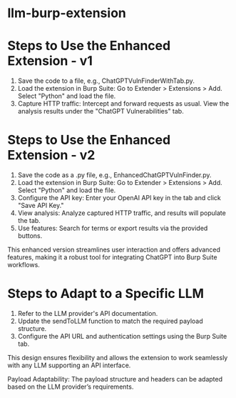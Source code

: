 # llm-burp-extension

# Steps to Use the Enhanced Extension - v1
1. Save the code to a file, e.g., ChatGPTVulnFinderWithTab.py.
2. Load the extension in Burp Suite:
   Go to Extender > Extensions > Add.
   Select "Python" and load the file.
3. Capture HTTP traffic:
   Intercept and forward requests as usual.
View the analysis results under the "ChatGPT Vulnerabilities" tab.

# Steps to Use the Enhanced Extension - v2
1. Save the code as a .py file, e.g., EnhancedChatGPTVulnFinder.py.
2. Load the extension in Burp Suite:
   Go to Extender > Extensions > Add.
   Select "Python" and load the file.
3. Configure the API key:
   Enter your OpenAI API key in the tab and click "Save API Key."
4. View analysis: Analyze captured HTTP traffic, and results will populate the tab.
5. Use features:
   Search for terms or export results via the provided buttons.

This enhanced version streamlines user interaction and offers advanced features, making it a robust tool for integrating ChatGPT into Burp Suite workflows.

# Steps to Adapt to a Specific LLM
1. Refer to the LLM provider's API documentation.
2. Update the sendToLLM function to match the required payload structure.
3. Configure the API URL and authentication settings using the Burp Suite tab.

This design ensures flexibility and allows the extension to work seamlessly with any LLM supporting an API interface.

Payload Adaptability: The payload structure and headers can be adapted based on the LLM provider’s requirements.
